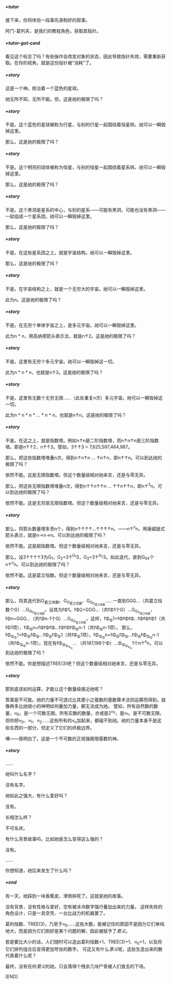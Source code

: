 ##### +tutor
接下来，你将体验一段事先录制好的叙事。

<card-collectible card="tutor">阿门-葛列夫</card-collectible>，是我们的教程角色，获取其指针。
##### +tutor-got-card
看见这个标志了吗？有些操作会改变对象的状态，因此导致指针失效，需要重新获取。在你的视角，就是这份指针被“消耗”了。

##### +story
这是一个神。统治着一个蓝色的星球。

祂无所不知，无所不能。但，这是祂的极限了吗？
##### +story
不是。这个蓝色的星球被称为行星，与别的行星一起围绕着恒星转。祂可以一瞬毁掉这里。

那么，这是祂的极限了吗？
##### +story
不是。这个明亮的球体被称为恒星，与别的恒星一起围绕着星系转。祂可以一瞬毁掉这里。

那么，这是祂的极限了吗？
##### +story
不是。这个黑洞是星系的中心，与别的星系——可能有黑洞，可能也没有黑洞——一起组成一个星系团。祂可以一瞬毁掉这里。

那么，这是祂的极限了吗？
##### +story
不是。在这些星系团之上，就是宇宙结构。祂可以一瞬毁掉这里。

那么，这是祂的极限了吗？
##### +story
不是。在宇宙结构之上，就是一个无穷大的宇宙。祂可以一瞬毁掉这里。

此为n。这是祂的极限了吗？
##### +story
不是。在无穷个单体宇宙之上，是多元宇宙。祂可以一瞬毁掉这里。

此为n \* n，用高纳德箭头表示法，就是n↑2。这是祂的极限了吗？
##### +story
不是。这里有无穷个多元宇宙。祂可以一瞬毁掉这一切。

此为n \* n \* n，也就是n↑3。这是祂的极限了吗？
##### +story
不是。这里有无数个无穷无限……（此处重复n次）多元宇宙。祂可以一瞬毁掉这一切。

此为n \* n \* n \* ... \* n \* n，也就是n↑n。这是祂的极限了吗？
##### +story
不是。在这之上，就是指数塔。例如n↑n是二阶指数塔，而n↑n↑n是三阶指数塔。即是n↑↑2，n↑↑3。譬如，3↑↑3 = 7,625,597,484,987。

那么，把这些指数塔堆叠n次，得到n↑n↑n ... ↑n↑n，即n↑↑n。可以到达祂的极限了吗？

依然不能。这是无限指数塔。但这个数量级相对祂来言，还是与零无异。

那么，把这些无限指数塔堆叠n次，得到n↑↑n↑↑n ... ↑↑n↑↑n，即n↑<sup>3</sup>n。可以到达祂的极限了吗？

依然不能。这是无穷层无限指数塔。但这个数量级相对祂来言，还是与零无异。
##### +story
那么，将箭头数量增多至n个，得到n↑↑↑↑...↑↑↑↑n。——n↑<sup>n</sup>n。用康威链式箭头表示，就是n→n→n。可以到达祂的极限了吗？

依然不能。这是超指数塔。但这个数量级相对祂来言，还是与零无异。

那么，设3↑↑↑↑3为G<sub>1</sub>，G<sub>2</sub>=3↑<sup>G<sub>1</sub></sup>3，G<sub>3</sub>=3↑<sup>G<sub>2</sub></sup>3。如此迭代，直到G<sub>64</sub>个n↑<sup>n</sup>n。可以到达祂的极限了吗？

依然不能。这是葛立恒数。但这个数量级相对祂来言，还是与零无异。
##### +story
那么，将其迭代到G<sub>葛立恒数</sub>、G<sub>G<sub>葛立恒数</sub></sub>、G<sub>G<sub>G<sub>葛立恒数</sub></sub></sub>……一直到GGG...（共葛立恒数个G）...G<sub>G<sub>G<sub>葛立恒数</sub></sub></sub>。设其为fΦ1。fΦ2=GGG...（共fΦ1个G）...G<sub>G<sub>G<sub>葛立恒数</sub></sub></sub>，fΦn=GGG...（共fΦn-1个G）...G<sub>G<sub>G<sub>葛立恒数</sub></sub></sub>。这样，fΦ<sub>Φ</sub>1=fΦfΦfΦ...fΦfΦfΦ1（共fΦ1项），fΦ<sub>Φ</sub>n=fΦfΦfΦ...fΦfΦfΦ<sub>Φ</sub>n-1（共fΦ<sub>Φ</sub>n-1项）。
那么，fΦ<sub>Φ<sub>Φ</sub></sub>1=fΦ<sub>Φ</sub>fΦ<sub>Φ</sub>...fΦ<sub>Φ</sub>fΦ<sub>Φ</sub>1（共fΦ<sub>Φ</sub>1项）。fΦ<sub>Φ<sub>Φ</sub></sub>n=fΦ<sub>Φ</sub>fΦ<sub>Φ</sub>...fΦ<sub>Φ</sub>fΦ<sub>Φ<sub>Φ</sub></sub>n-1（共fΦ<sub>Φ<sub>Φ</sub></sub>n-1项）。现在有fΦ<sub>Φ<sub>Φ<sub>Φ<sub>Φ</sub></sub></sub></sub>... （共187,196个Φ）...Φ<sub>Φ<sub>Φ<sub>Φ<sub>Φ</sub></sub></sub></sub>1个n↑<sup>n</sup>n。可以到达祂的极限了吗？

依然不能。你是想描述TREE(3)吧？但这个数量级相对祂来言，还是与零无异。
##### +story
那到底该如何运算，才能让这个数量级接近祂呢？

答案是不可能。祂的力量不可透过比其更小之基数的基数算术法则运算而得到。就像再多比祂弱小的神明如何叠加力量，都无法成为祂。
譬如，所有自然数的数量，ℵ<sub>0</sub>，是一个可数无限。所有实数的数量，亦或是2<sup>ℵ<sub>0</sub></sup>，是ℵ<sub>1</sub>，是不可数无限。但你把ℵ<sub>0</sub>、ℵ<sub>1</sub>、ℵ<sub>2</sub>……这些所有的ℵ<sub>n</sub>加起来，都碰不到祂。祂的力量本身不是这些东西的一部分，但定义了它们的终极边界。

噢——我明白了。这是一个不可数的正规强极限基数的神。
##### +story
……

祂叫什么名字？

没有名字。

祂如此之强大，有什么爱好吗？

没有。

长相怎么样？

不可名状。

有什么背景故事吗，比如祂是怎么变得这么强的？

没有。

……

你想知道，祂后来发生了什么吗？
##### +end
有一天，祂踩到一块香蕉皮，滑倒摔死了。这就是祂的故事。

没有背景，没有性格与爱好，空有被冰冷数字强行叠加出来的力量。
这样失败的角色设计，只是一具空壳、一台比战力的机器罢了。

葛利恒数、TREE(3)，乃至于ℵ<sub>0</sub>……这些大数，能被记住的原因不是因为它们单纯地大，而是因为它们刚好是某个问题的解，因此被赋予了*意义*。

若是要比大小的话，人们随时可以造出葛利恒数+1、TREE(3)+1、ℵ<sub>0</sub>+1，以及将它们排列组合后变得更加夸张的数字。
可这又有什么*意义*呢，这些生造出来的数代表着什么呢？

最终，没有任何*意义*的祂，只会落得个残余几块尸骨被人们食去的下场。

\[END\]